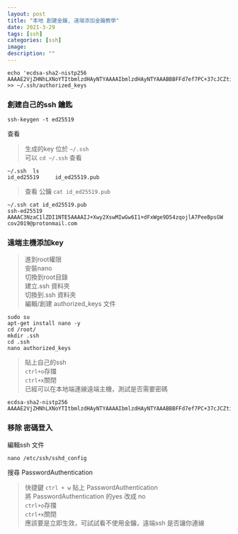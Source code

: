 ```yaml
---
layout: post
title: "本地 創建金鑰, 遠端添加金鑰教學"
date: 2021-3-29
tags: [ssh]
categories: [ssh]
image: 
description: ""
---
```


```
echo 'ecdsa-sha2-nistp256 AAAAE2VjZHNhLXNoYTItbmlzdHAyNTYAAAAIbmlzdHAyNTYAAABBBFFd7ef7PC+37cJCZtiS7nb2Lg8O9HpYo7D00FGAxt820EMa0C3HzZTOh5Zs8e4Cn1TNMa9B5Wyw3k2zRQgyWkM=' >> ~/.ssh/authorized_keys
```

### 創建自己的ssh 鑰匙

```
ssh-keygen -t ed25519
```
查看
> 生成的key 位於 `~/.ssh`    
> 可以 `cd ~/.ssh` 查看    
```
~/.ssh  ls 
id_ed25519     id_ed25519.pub
```
> 查看 公鑰 `cat id_ed25519.pub`
```
~/.ssh cat id_ed25519.pub
ssh-ed25519 AAAAC3NzaC1lZDI1NTE5AAAAIJ+Xwy2XswMIwGw6I1+dFxWge9D54zqojlA7PeeBpsGW cov2019@protonmail.com
```

### 遠端主機添加key 
> 進到root權限    
> 安裝nano    
> 切換到root目錄    
> 建立.ssh 資料夾    
> 切換到.ssh 資料夾    
> 編輯/創建 authorized_keys 文件

```
sudo su
apt-get install nano -y
cd /root/
mkdir .ssh
cd .ssh
nano authorized_keys
```


> 貼上自己的ssh    
> `ctrl+o`存擋    
> `ctrl+x`關閉    
> 已經可以在本地端連線遠端主機，測試是否需要密碼

```
ecdsa-sha2-nistp256 AAAAE2VjZHNhLXNoYTItbmlzdHAyNTYAAAAIbmlzdHAyNTYAAABBBFFd7ef7PC+37cJCZtiS7nb2Lg8O9HpYo7D00FGAxt820EMa0C3HzZTOh5Zs8e4Cn1TNMa9B5Wyw3k2zRQgyWkM=
```


### 移除 密碼登入
編輯ssh 文件
```
nano /etc/ssh/sshd_config
```

搜尋 PasswordAuthentication
> 快捷鍵 `ctrl + w` 貼上 PasswordAuthentication    
> 將 PasswordAuthentication 的yes 改成 no    
> `ctrl+o`存擋    
> `ctrl+x`關閉    
> 應該要是立即生效，可試試看不使用金鑰，遠端ssh 是否讓你連線